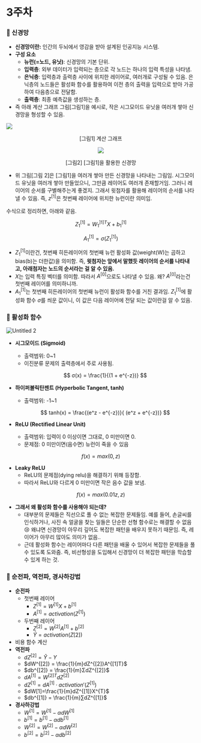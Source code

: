 # 3주차


### 📌 신경망

- **신경망이란:** 인간의 두뇌에서 영감을 받아 설계된 인공지능 시스템.
- **구성 요소**
    - **뉴런(=노드, 유닛)**: 신경망의 기본 단위.
    - **입력층**: 외부 데이터가 입력되는 층으로 각 노드는 하나의 입력 특성을 나타냄.
    - **은닉층**: 입력층과 출력층 사이에 위치한 레이어로, 여러개로 구성될 수 있음. 은닉층의 노드들은 활성화 함수를 활용하여 이전 층의 출력을 입력으로 받아 가공하여 다음층으로 전달함.
    - **출력층**: 최종 예측값을 생성하는 층.
- 즉 아래 계산 그래프 그림[그림1]을 예시로, 작은 시그모이드 유닛을 여러개 쌓아 신경망을 형성할 수 있음.
<img src="https://github.com/dpwls02142/google-ml-bootcamp/assets/130109502/ab1efab4-fdd7-4103-9334-597588e17d60" >
<p align="center">[그림1] 계산 그래프</p>

<p align="center"> <img src="https://github.com/dpwls02142/google-ml-bootcamp/assets/130109502/9da3a155-5176-4f50-947e-b73bfcd3a1b5"></p>
<p align="center">[그림2] [그림1]을 활용한 신경망 </p>

- 위 그림[그림 2]은 [그림1]을 여러개 쌓아 만든 신경망을 나타내는 그림임. 시그모이드 유닛을 여러개 쌓아 만들었으니, 그만큼 레이어도 여러개 존재할거임. 그러니 레이어의 순서를 구별해주는게 좋겠지. 그래서 윗첨자를 활용해 레이어의 순서를 나타낼 수 있음. 즉, $z^{[1]}$은 첫번째 레이어에 위치한 뉴런이란 의미임.

수식으로 정리하면, 아래와 같음.

$$
Z_{1}^{[1]} = W^{]1]T}_1X+b_{1}^{[1]}
$$

$$
A_{1}^{[1]} = \sigma(Z_{1}^{[1]})
$$

- $Z^{[1]}_1$이란건, 첫번째 히든레이어의 첫번째 뉴런 활성화 값(weight(W)는 곱하고 bias(b)는 더한값)을 의미함. 즉, **윗첨자는 앞에서 말했듯 레이어의 순서를 나타내고, 아래첨자는 노드의 순서라는 걸 알 수 있음.**
- $X$는 입력 특징 벡터를 의미함. 따라서 $A^{[0]}$으로도 나타낼 수 있음. 왜? $A^{[0]}$라는건 첫번째 레이어를 의미하니까.
- $A^{[1]}_1$는 첫번째 히든레이어의 첫번째 뉴런이 활성화 함수를 거친 결과임. $Z^{[1]}_1$에 활성화 함수 $\sigma$를 씌운 값이니, 이 값은 다음 레이어에 전달 되는 값이란걸 알 수 있음.

### 📌 활성화 함수

![Untitled 2](https://github.com/dpwls02142/google-ml-bootcamp/assets/130109502/8db1b301-11cc-46bf-ade6-f698299888f6)

- **시그모이드 (Sigmoid)**
    - 출력범위: 0~1
    - 이진분류 문제의 출력층에서 주로 사용됨.
    
    $$
    σ(x) = \frac{1}{(1 + e^{-z})}
    $$
    
- **하이퍼볼릭탄젠트 (Hyperbolic Tangent, tanh)**
    - 출력범위: -1~1
    
    $$
    tanh(x) = \frac{(e^z - e^{-z})}{ (e^z + e^{-z})}
    $$
    
- **ReLU (Rectified Linear Unit)**
    - 출력범위: 입력이 0 이상이면 그대로, 0 미만이면 0.
    - 문제점: 0 미만이면(음수면) 뉴런이 죽을 수 있음

$$
 f(x) = max(0, z)
$$

- **Leaky ReLU**
    - ReLU의 문제점(dying relu)을 해결하기 위해 등장함.
    - 따라서 ReLU와 다르게 0 미만이면 작은 음수 값을 보냄.

$$
f(x) = max(0.01z, z)
$$

- **그래서 왜 활성화 함수를 사용해야 되는데?**
    - 대부분의 문제들은 직선으로 풀 수 없는 복잡한 문제들임. 예를 들어, 손글씨를 인식하거나, 사진 속 얼굴을 찾는 일들은 단순한 선형 함수로는 해결할 수 없음😢 왜냐면 신경망이 아무리 깊어도 복잡한 패턴을 배우지 못하기 때문임. 즉, 레이어가 아무리 많아도 의미가 없음..
    - 근데 활성화 함수는 레이어마다 다른 패턴을 배울 수 있어서 복잡한 문제들을 풀 수 있도록 도와줌. 즉, 비선형성을 도입해서 신경망이 더 복잡한 패턴을 학습할 수 있게 하는 것.

### 📌 순전파, 역전파, 경사하강법

- **순전파**
    - 첫번째 레이어
        - $Z^{[1]}=W^{[1]}X+b^{[1]}$
        - $A^{[1]}=activation(Z^{[1]})$
    - 두번째 레이어
        - $Z^{[2]}=W^{[2]}A^{[1]}+b^{[2]}$
        - $Ŷ =activation(Z[2])$
- 비용 함수 계산
- **역전파**
    - $dZ^{[2]}=\hat Y−Y$
    - $dW^{[2]} = \frac{1}{m}dZ^{[2]}A^{[1]T}$
    - $db^{[2]} = \frac{1}{m}ΣdZ^{[2]}$
    - $dA^{[1]} = W^{[2]T}dZ^{[2]}$
    - $dZ^{[1]}=dA^{[1]}⋅activation′(Z^{[1]})$
    - $dW[1]=\frac{1}{m}​dZ^{[1]}X^{T}$
    - $db^{[1]} = \frac{1}{m}∑dZ^{[1]}$
- **경사하강법**
    - $W^{[1]}=W^{[1]}−αdW^{[1]}$
    - $b^{[1]}=b^{[1]}−αdb^{[1]}$
    - $W^{[2]}=W^{[2]}−αdW^{[2]}$
    - $b^{[2]}=b^{[2]}−αdb^{[2]}$